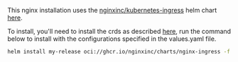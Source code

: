 This nginx installation uses the [nginxinc/kubernetes-ingress](https://github.com/nginxinc/kubernetes-ingress) helm chart [here](https://github.com/nginxinc/kubernetes-ingress/tree/main/deployments/helm-chart).

To install, you'll need to install the crds as described [here](https://github.com/nginxinc/kubernetes-ingress/tree/main/deployments/helm-chart#upgrading-the-crds), run the command below to install with the configurations specified in the values.yaml file.

```bash
helm install my-release oci://ghcr.io/nginxinc/charts/nginx-ingress -f values.yaml -n nginx-ingress
```
